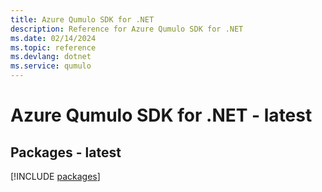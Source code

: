 ```yaml
---
title: Azure Qumulo SDK for .NET
description: Reference for Azure Qumulo SDK for .NET
ms.date: 02/14/2024
ms.topic: reference
ms.devlang: dotnet
ms.service: qumulo
---
```

# Azure Qumulo SDK for .NET - latest
## Packages - latest
[!INCLUDE [packages](qumulo-index.md)]